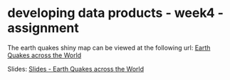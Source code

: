 # developing data products - week4 - assignment

The earth quakes shiny map can be viewed at the following url: [Earth Quakes across the World](https://ekkal.shinyapps.io/week4_pa/)

Slides: [Slides - Earth Quakes across the World](https://ekkal.github.io/datascience_coursera_jhu/dev_data_products/week4_PA/ddp_week4_pa.html)
